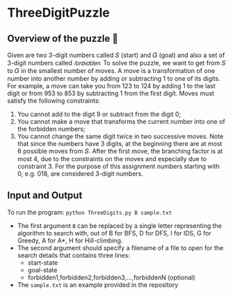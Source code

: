 # ThreeDigitPuzzle

Overview of the puzzle :mag_right:
----------------
Given are two 3-digit numbers called 𝑆 (start) and 𝐺 (goal) and also a set of 3-digit numbers called
_𝑓𝑜𝑟𝑏𝑖𝑑𝑑𝑒𝑛_. To solve the puzzle, we want to get from 𝑆 to 𝐺 in the smallest number of moves. A move is a
transformation of one number into another number by adding or subtracting 1 to one of its digits. For
example, a move can take you from 123 to 124 by adding 1 to the last digit or from 953 to 853 by subtracting
1 from the first digit. Moves must satisfy the following constraints:
1. You cannot add to the digit 9 or subtract from the digit 0;
2. You cannot make a move that transforms the current number into one of the forbidden numbers;
3. You cannot change the same digit twice in two successive moves.
Note that since the numbers have 3 digits, at the beginning there are at most 6 possible moves from 𝑆. After
the first move, the branching factor is at most 4, due to the constraints on the moves and especially due to
constraint 3.
For the purpose of this assignment numbers starting with 0, e.g. 018, are considered 3-digit numbers.

Input and Output
----------------
To run the program:
`python ThreeDigits.py B sample.txt`

- The first argument `B` can be replaced by a single letter representing the algorithm to search with, out of B for BFS, D for DFS, I for IDS, G for
Greedy, A for A*, H for Hill-climbing.
- The second argument should specify a filename of a file to open for the search details that contains three lines:
  - start-state
  - goal-state
  - forbidden1,forbidden2,forbidden3,…,forbiddenN (optional)
- The `sample.txt` is an example provided in the repository 
